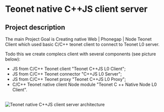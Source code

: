 # Teonet native C++JS client server

## Project description

The main Project Goal is Creating native Web | Phonegap | Node Teonet Client which used basic C/C++ teonet client to connect to Teonet L0 server. 

Todo this we create complecs client with several components (see picture below):

- JS from C/C++ Teonet client "Teonet C++JS L0 Client"; 
- JS from C/C++ Teonet connector "C++JS L0 Server";
- JS from C/C++ Teonet proxy "Teonet C++JS L0 Proxy";
- C/C++ Teonet native client Node module "Teonet C ++ Native Node L0 Client".
&nbsp;    
&nbsp;

![Teonet native C++JS client server architecture](https://lh3.googleusercontent.com/fW_NLzIUDBPOiERLk8OEUR12GRiZPmfqK9KvksIFZqmcG-su30-epuy7d3_gejPbTwckfhhH5cxYKPk=w1356-h657)